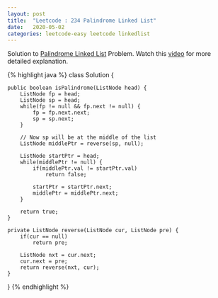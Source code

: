 ```yaml
---
layout: post
title:  "Leetcode : 234 Palindrome Linked List"
date:   2020-05-02
categories: leetcode-easy leetcode linkedlist
---
```


Solution to [Palindrome Linked List][leetcode] Problem. Watch this [video][utube] for more detailed explanation.

{% highlight java %}
class Solution {
    
    public boolean isPalindrome(ListNode head) {
        ListNode fp = head;
        ListNode sp = head;
        while(fp != null && fp.next != null) {
            fp = fp.next.next;
            sp = sp.next;
        }
        
        // Now sp will be at the middle of the list
        ListNode middlePtr = reverse(sp, null);
        
        ListNode startPtr = head;
        while(middlePtr != null) {
            if(middlePtr.val != startPtr.val)
                return false;
            
            startPtr = startPtr.next;
            middlePtr = middlePtr.next;
        }
        
        return true;
    }
    
    private ListNode reverse(ListNode cur, ListNode pre) {
        if(cur == null)
            return pre;
        
        ListNode nxt = cur.next;
        cur.next = pre;
        return reverse(nxt, cur);
    }
} 
{% endhighlight %}

[leetcode]: https://leetcode.com/problems/palindrome-linked-list/
[utube]: https://www.youtube.com/watch?v=wk4QsvwQwdQ